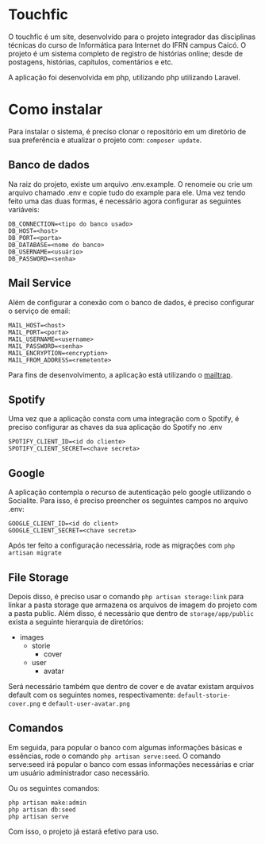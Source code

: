 # Touchfic

O touchfic é um site, desenvolvido para o projeto integrador das disciplinas técnicas do curso de Informática para Internet do IFRN campus Caicó. O projeto é um sistema completo de registro de histórias online; desde de postagens, histórias, capítulos, comentários e etc.

A aplicação foi desenvolvida em php, utilizando php utilizando Laravel.


# Como instalar

Para instalar o sistema, é preciso clonar o repositório em um diretório de sua preferência e atualizar o projeto com: `composer update`.

## Banco de dados

Na raiz do projeto, existe um arquivo .env.example. O renomeie ou crie um arquivo chamado .env e copie tudo do example para ele. Uma vez tendo feito uma das duas formas, é necessário agora configurar as seguintes variáveis:

```
DB_CONNECTION=<tipo do banco usado>
DB_HOST=<host>
DB_PORT=<porta>
DB_DATABASE=<nome do banco>
DB_USERNAME=<usuário>
DB_PASSWORD=<senha>
```

## Mail Service

Além de configurar a conexão com o banco de dados, é preciso configurar o serviço de email:
```
MAIL_HOST=<host>
MAIL_PORT=<porta>
MAIL_USERNAME=<username>
MAIL_PASSWORD=<senha>
MAIL_ENCRYPTION=<encryption>
MAIL_FROM_ADDRESS=<remetente>
```
Para fins de desenvolvimento, a aplicação está utilizando o <a href="https://mailtrap.io/">mailtrap</a>.

## Spotify

Uma vez que a aplicação consta com uma integração com o Spotify, é preciso configurar as chaves da sua aplicação do Spotify no .env
```
SPOTIFY_CLIENT_ID=<id do cliente>
SPOTIFY_CLIENT_SECRET=<chave secreta>
```

## Google

A aplicação contempla o recurso de autenticação pelo google utilizando o Socialite. Para isso, é preciso preencher os seguintes campos no arquivo .env:

```
GOOGLE_CLIENT_ID=<id do client>
GOOGLE_CLIENT_SECRET=<chave secreta>
```

Após ter feito a configuração necessária, rode as migrações com `php artisan migrate`

## File Storage

Depois disso, é preciso usar o comando `php artisan storage:link` para linkar a pasta storage que armazena os arquivos de imagem do projeto com a pasta public. Além disso, é necessário que dentro de `storage/app/public` exista a seguinte hierarquia de diretórios:

- images
  - storie
     - cover
  - user
     - avatar

Será necessário também que dentro de cover e de avatar existam arquivos default com os seguintes nomes, respectivamente: `default-storie-cover.png` e `default-user-avatar.png`

## Comandos

Em seguida, para popular o banco com algumas informações básicas e essências, rode o comando `php artisan serve:seed`. O comando serve:seed irá popular o banco com essas informações necessárias e criar um usuário administrador caso necessário.

Ou os seguintes comandos:

```
php artisan make:admin
php artisan db:seed
php artisan serve
```

Com isso, o projeto já estará efetivo para uso.